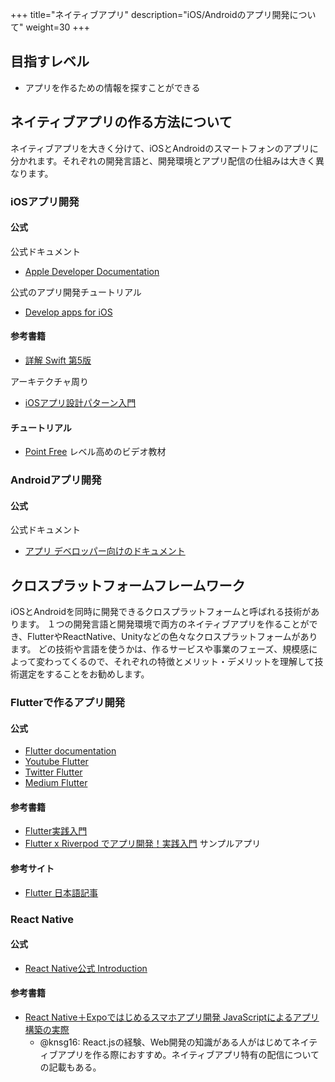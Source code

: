 +++
title="ネイティブアプリ"
description="iOS/Androidのアプリ開発について"
weight=30
+++

## 目指すレベル
- アプリを作るための情報を探すことができる

## ネイティブアプリの作る方法について
ネイティブアプリを大きく分けて、iOSとAndroidのスマートフォンのアプリに分かれます。それぞれの開発言語と、開発環境とアプリ配信の仕組みは大きく異なります。

### iOSアプリ開発
#### 公式
公式ドキュメント
- [Apple Developer Documentation](https://developer.apple.com/documentation/)

公式のアプリ開発チュートリアル
- [Develop apps for iOS](https://developer.apple.com/tutorials/app-dev-training/getting-started-with-scrumdinger)

#### 参考書籍　
- [詳解 Swift 第5版](https://www.sbcr.jp/product/4815604073/)

アーキテクチャ周り
- [iOSアプリ設計パターン入門](https://peaks.cc/iOS_architecture) 

#### チュートリアル
- [Point Free](https://www.pointfree.co/) レベル高めのビデオ教材


### Androidアプリ開発
#### 公式
公式ドキュメント
- [アプリ デベロッパー向けのドキュメント](https://developer.android.com/docs/)

## クロスプラットフォームフレームワーク
iOSとAndroidを同時に開発できるクロスプラットフォームと呼ばれる技術があります。
１つの開発言語と開発環境で両方のネイティブアプリを作ることができ、FlutterやReactNative、Unityなどの色々なクロスプラットフォームがあります。
どの技術や言語を使うかは、作るサービスや事業のフェーズ、規模感によって変わってくるので、それぞれの特徴とメリット・デメリットを理解して技術選定をすることをお勧めします。

### Flutterで作るアプリ開発
#### 公式
- [Flutter documentation](https://docs.flutter.dev/)
- [Youtube Flutter](https://www.youtube.com/@flutterdev)
- [Twitter Flutter](https://twitter.com/FlutterDev)
- [Medium Flutter](https://medium.com/flutter)

#### 参考書籍　
- [Flutter実践入門](https://zenn.dev/kazutxt/books/flutter_practice_introduction/viewer/01_chapter0_aboutme)
- [Flutter x Riverpod でアプリ開発！実践入門](https://zenn.dev/riscait/books/flutter-riverpod-practical-introduction) サンプルアプリ

#### 参考サイト
- [Flutter 日本語記事](https://medium.com/flutter-jp)


### React Native
#### 公式
- [React Native公式 Introduction](https://reactnative.dev/docs/getting-started)

#### 参考書籍　
- [React Native＋Expoではじめるスマホアプリ開発 JavaScriptによるアプリ構築の実際](https://book.mynavi.jp/ec/products/detail/id=92636)
  - @knsg16: React.jsの経験、Web開発の知識がある人がはじめてネイティブアプリを作る際におすすめ。ネイティブアプリ特有の配信についての記載もある。
